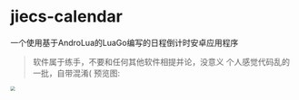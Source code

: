 # jiecs-calendar

一个使用基于AndroLua的LuaGo编写的日程倒计时安卓应用程序
> 软件属于练手，不要和任何其他软件相提并论，没意义
> 个人感觉代码乱的一批，自带混淆(
预览图:
<img src="https://img.vim-cn.com/7b/1f5d5b08a93e9e4644ba34bd90226f11fe2a09.jpg"  style="zoom: 50%;"/>
